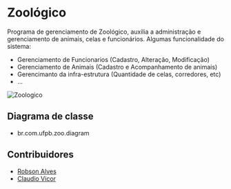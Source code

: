 # Zoológico

Programa de gerenciamento de Zoológico, auxilia a administração e gerenciamento de animais, celas e funcionários. Algumas funcionalidade do sistema:
* Gerenciamento de Funcionarios (Cadastro, Alteração, Modificação)
* Gerenciamento de Animais (Cadastro e Acompanhamento de animais)
* Gerencimanto da infra-estrutura (Quantidade de celas, corredores, etc)
* ...


![Zoologico](http://travelforever.com.br/wp-content/uploads/2013/03/Zoologico_Curitiba_06_girafa.jpg)

## Diagrama de classe
* br.com.ufpb.zoo.diagram

## Contribuidores

* [Robson Alves](https://github.com/robsonalvz)
* [Claudio Vicor](https://github.com/ClaudioVic)
